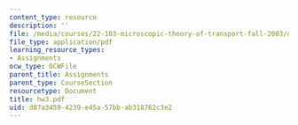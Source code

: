 ```yaml
---
content_type: resource
description: ''
file: /media/courses/22-103-microscopic-theory-of-transport-fall-2003/d87a34594239e45a57bbab318762c3e2_hw3.pdf
file_type: application/pdf
learning_resource_types:
- Assignments
ocw_type: OCWFile
parent_title: Assignments
parent_type: CourseSection
resourcetype: Document
title: hw3.pdf
uid: d87a3459-4239-e45a-57bb-ab318762c3e2
---
```

